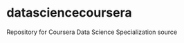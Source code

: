 datasciencecoursera
===================

Repository for Coursera Data Science Specialization source
